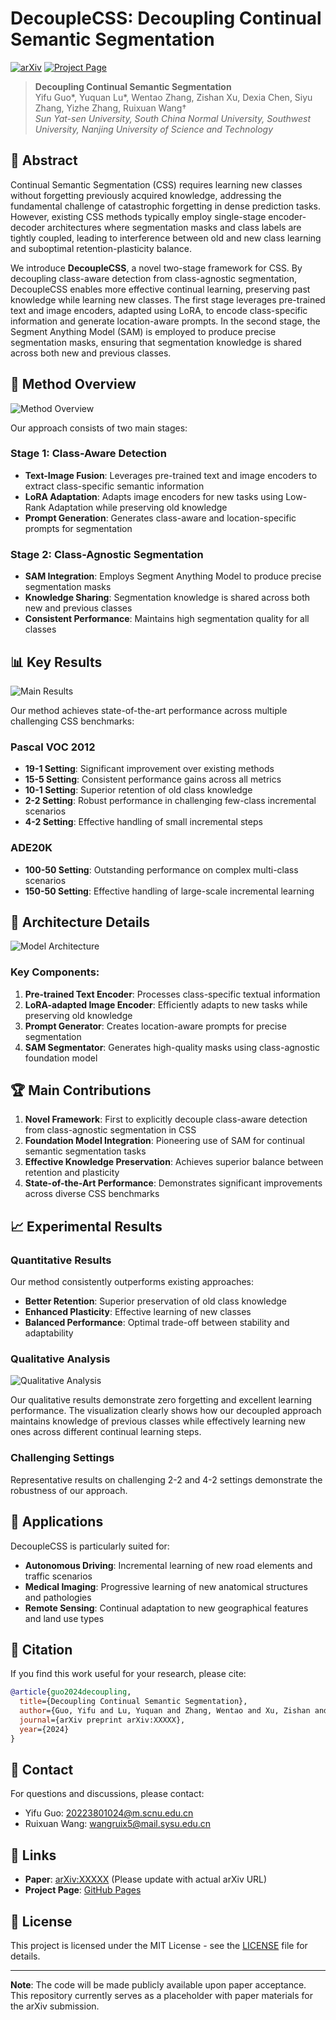 # DecoupleCSS: Decoupling Continual Semantic Segmentation

[![arXiv](https://img.shields.io/badge/arXiv-2024.XXXXX-b31b1b.svg)](https://arxiv.org/abs/XXXXX)
[![Project Page](https://img.shields.io/badge/Project-Page-green.svg)](https://your-username.github.io/Decoupling-Continual-Semantic-Segmentation/)

> **Decoupling Continual Semantic Segmentation**  
> Yifu Guo*, Yuquan Lu*, Wentao Zhang, Zishan Xu, Dexia Chen, Siyu Zhang, Yizhe Zhang, Ruixuan Wang†  
> *Sun Yat-sen University, South China Normal University, Southwest University, Nanjing University of Science and Technology*

## 📝 Abstract

Continual Semantic Segmentation (CSS) requires learning new classes without forgetting previously acquired knowledge, addressing the fundamental challenge of catastrophic forgetting in dense prediction tasks. However, existing CSS methods typically employ single-stage encoder-decoder architectures where segmentation masks and class labels are tightly coupled, leading to interference between old and new class learning and suboptimal retention-plasticity balance. 

We introduce **DecoupleCSS**, a novel two-stage framework for CSS. By decoupling class-aware detection from class-agnostic segmentation, DecoupleCSS enables more effective continual learning, preserving past knowledge while learning new classes. The first stage leverages pre-trained text and image encoders, adapted using LoRA, to encode class-specific information and generate location-aware prompts. In the second stage, the Segment Anything Model (SAM) is employed to produce precise segmentation masks, ensuring that segmentation knowledge is shared across both new and previous classes.

## 🚀 Method Overview

![Method Overview](assets/method_overview.jpg)

Our approach consists of two main stages:

### Stage 1: Class-Aware Detection
- **Text-Image Fusion**: Leverages pre-trained text and image encoders to extract class-specific semantic information
- **LoRA Adaptation**: Adapts image encoders for new tasks using Low-Rank Adaptation while preserving old knowledge  
- **Prompt Generation**: Generates class-aware and location-specific prompts for segmentation

### Stage 2: Class-Agnostic Segmentation  
- **SAM Integration**: Employs Segment Anything Model to produce precise segmentation masks
- **Knowledge Sharing**: Segmentation knowledge is shared across both new and previous classes
- **Consistent Performance**: Maintains high segmentation quality for all classes

## 📊 Key Results

![Main Results](assets/exp_main_results.png)

Our method achieves state-of-the-art performance across multiple challenging CSS benchmarks:

### Pascal VOC 2012
- **19-1 Setting**: Significant improvement over existing methods
- **15-5 Setting**: Consistent performance gains across all metrics
- **10-1 Setting**: Superior retention of old class knowledge
- **2-2 Setting**: Robust performance in challenging few-class incremental scenarios
- **4-2 Setting**: Effective handling of small incremental steps

### ADE20K
- **100-50 Setting**: Outstanding performance on complex multi-class scenarios
- **150-50 Setting**: Effective handling of large-scale incremental learning

## 🔧 Architecture Details

![Model Architecture](assets/method_model.png)

### Key Components:
1. **Pre-trained Text Encoder**: Processes class-specific textual information
2. **LoRA-adapted Image Encoder**: Efficiently adapts to new tasks while preserving old knowledge
3. **Prompt Generator**: Creates location-aware prompts for precise segmentation
4. **SAM Segmentator**: Generates high-quality masks using class-agnostic foundation model

## 🏆 Main Contributions

1. **Novel Framework**: First to explicitly decouple class-aware detection from class-agnostic segmentation in CSS
2. **Foundation Model Integration**: Pioneering use of SAM for continual semantic segmentation tasks
3. **Effective Knowledge Preservation**: Achieves superior balance between retention and plasticity
4. **State-of-the-Art Performance**: Demonstrates significant improvements across diverse CSS benchmarks

## 📈 Experimental Results

### Quantitative Results
Our method consistently outperforms existing approaches:
- **Better Retention**: Superior preservation of old class knowledge
- **Enhanced Plasticity**: Effective learning of new classes  
- **Balanced Performance**: Optimal trade-off between stability and adaptability

### Qualitative Analysis

![Qualitative Analysis](docs/fig/qualitative_analysis.png)

Our qualitative results demonstrate zero forgetting and excellent learning performance. The visualization clearly shows how our decoupled approach maintains knowledge of previous classes while effectively learning new ones across different continual learning steps.

### Challenging Settings
Representative results on challenging 2-2 and 4-2 settings demonstrate the robustness of our approach.

## 🎯 Applications

DecoupleCSS is particularly suited for:
- **Autonomous Driving**: Incremental learning of new road elements and traffic scenarios
- **Medical Imaging**: Progressive learning of new anatomical structures and pathologies  
- **Remote Sensing**: Continual adaptation to new geographical features and land use types

## 📄 Citation

If you find this work useful for your research, please cite:

```bibtex
@article{guo2024decoupling,
  title={Decoupling Continual Semantic Segmentation},
  author={Guo, Yifu and Lu, Yuquan and Zhang, Wentao and Xu, Zishan and Chen, Dexia and Zhang, Siyu and Zhang, Yizhe and Wang, Ruixuan},
  journal={arXiv preprint arXiv:XXXXX},
  year={2024}
}
```

## 📧 Contact

For questions and discussions, please contact:
- Yifu Guo: [20223801024@m.scnu.edu.cn](mailto:20223801024@m.scnu.edu.cn)
- Ruixuan Wang: [wangruix5@mail.sysu.edu.cn](mailto:wangruix5@mail.sysu.edu.cn)

## 🔗 Links

- **Paper**: [arXiv:XXXXX](https://arxiv.org/abs/XXXXX) (Please update with actual arXiv URL)
- **Project Page**: [GitHub Pages](https://your-username.github.io/Decoupling-Continual-Semantic-Segmentation/)

## 📜 License

This project is licensed under the MIT License - see the [LICENSE](LICENSE) file for details.

---

**Note**: The code will be made publicly available upon paper acceptance. This repository currently serves as a placeholder with paper materials for the arXiv submission.